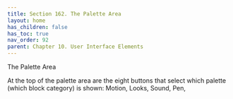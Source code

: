 ```yaml
---
title: Section 162. The Palette Area
layout: home
has_children: false
has_toc: true
nav_order: 92
parent: Chapter 10. User Interface Elements
---
```


 The Palette Area

At the top of the palette area are the eight buttons that select which
palette (which block category) is shown: Motion, Looks, Sound, Pen,
